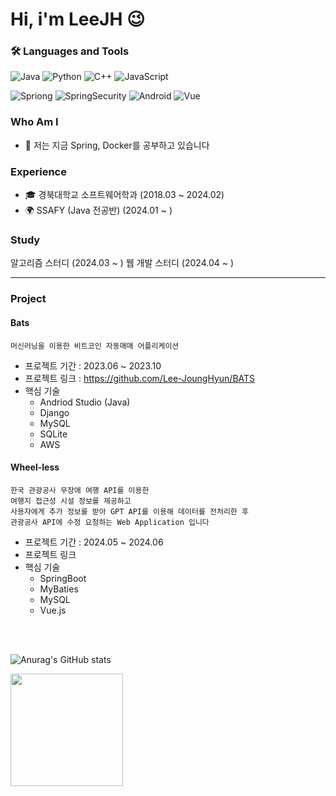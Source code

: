 # Hi, i'm LeeJH  😉

### 🛠 Languages and Tools

![Java](https://img.shields.io/badge/Java-ED8B00?style=for-the-badge&logo=openjdk&logoColor=white)
![Python](https://img.shields.io/badge/Python-3776AB?style=for-the-badge&logo=python&logoColor=white)
![C++](https://img.shields.io/badge/C%2B%2B-00599C?style=for-the-badge&logo=c%2B%2B&logoColor=white)
![JavaScript](https://img.shields.io/badge/JavaScript-F7DF1E?style=for-the-badge&logo=JavaScript&logoColor=white)

![Spriong](https://img.shields.io/badge/Spring-6DB33F?style=for-the-badge&logo=spring&logoColor=white)
![SpringSecurity](https://img.shields.io/badge/Spring_Security-6DB33F?style=for-the-badge&logo=Spring-Security&logoColor=white)
![Android](https://img.shields.io/badge/Android_Studio-3DDC84?style=for-the-badge&logo=android-studio&logoColor=white)
![Vue](https://img.shields.io/badge/Vue.js-35495E?style=for-the-badge&logo=vue.js&logoColor=4FC08D)

### Who Am I
- 🌱 저는 지금 Spring, Docker를 공부하고 있습니다

### Experience
- 🎓 경북대학교 소프트웨어학과 (2018.03 ~ 2024.02)
- 🌍 SSAFY (Java 전공반) (2024.01 ~ )

### Study
<a src="https://github.com/Algorithm-with-SSAFY/Algorithm-Study">알고리즘 스터디 (2024.03 ~ )</a>
<a src="https://github.com/SSAFY11th-Gwangju04-WebStudy/SSAFY11th-Gwangju04-WebStudy">웹 개발 스터디 (2024.04 ~ ) </a>

---


### Project

#### Bats

 ```
 머신러닝을 이용한 비트코인 자동매매 어플리케이션
 ```

- 프로젝트 기간 : 2023.06 ~ 2023.10
- 프로젝트 링크 : https://github.com/Lee-JoungHyun/BATS
- 핵심 기술
   - Andriod Studio (Java)
   - Django
   - MySQL
   - SQLite
   - AWS



#### Wheel-less

```
한국 관광공사 무장애 여행 API를 이용한
여행지 접근성 시설 정보를 제공하고
사용자에게 추가 정보를 받아 GPT API를 이용해 데이터를 전처리한 후
관광공사 API에 수정 요청하는 Web Application 입니다
```

- 프로젝트 기간 : 2024.05 ~ 2024.06
- 프로젝트 링크 
- 핵심 기술
   - SpringBoot
   - MyBaties
   - MySQL
   - Vue.js

<br><br>


![Anurag's GitHub stats](https://github-readme-stats.vercel.app/api?username=Lee-JoungHyun&show_icons=true&theme=radical)

<a href="https://github.com/Lee-JoungHyun"><img style="height:180px" src="https://github-readme-stats.vercel.app/api/top-langs/?username=Lee-JoungHyun&layout=compact&theme=nord&hide_border=true" /></a> 







